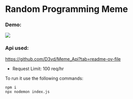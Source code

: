# Random Programming Meme

### Demo:

  <img src="./assets/demo.gif"/>

### Api used:

https://github.com/D3vd/Meme_Api?tab=readme-ov-file

- Request Limit: 100 req/hr

To run it use the following commands:

```
npm i
npx nodemon index.js
```
